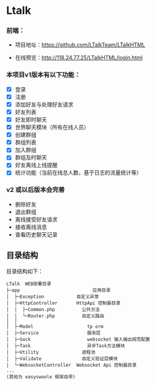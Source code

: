 # Ltalk

### 前端：
- 项目地址：https://github.com/LTalkTeam/LTalkHTML

- 在线预览：http://118.24.77.25/LTalkHTML/login.html


### 本项目v1版本有以下功能：
- [x] 登录 
- [x] 注册
- [x] 添加好友与处理好友请求
- [x] 好友列表
- [x] 好友即时聊天
- [x] 世界聊天模块（所有在线人员）
- [x] 创建群组
- [x] 群组列表
- [x] 加入群组
- [x] 群组及时聊天
- [x] 好友离线上线提醒
- [x] 统计功能（当前在线总人数，基于日志的流量统计等）

### v2 或以后版本会完善
- 删除好友
- 退出群组
- 离线接受好友请求
- 接收离线消息
- 查看历史聊天记录



## 目录结构

目录结构如下：

~~~
LTalk  WEB部署目录
├─app          				    应用目录
│  ├─Exception            自定义异常
│  ├─HttpController       HttpApi 控制器目录
│  │  ├─Common.php      	公共方法
│  │  └─Router.php      	自定义路由
│  │
│  ├─Model        			  tp orm 
│  ├─Service         		  服务层
│  ├─Sock           		  websocket 输入输出规范配置
│  ├─Task           		  异步Task方法模块
│  ├─Utility           		进程池
│  ├─Validate           	自定义验证层模块
│  └─WebsocketController  Websocket Api 控制器目录
...
(其他为 easyswoole 框架自带)
~~~
